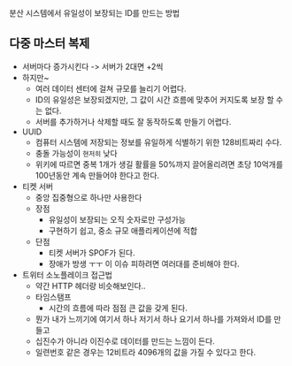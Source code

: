
분산 시스템에서 유일성이 보장되는 ID를 만드는 방법
## 다중 마스터 복제
  - 서버마다 증가시킨다 -> 서버가 2대면 +2씩
  - 하지만~
    - 여러 데이터 센터에 걸쳐 규모를 늘리기 어렵다.
    - ID의 유일성은 보장되겠지만, 그 값이 시간 흐름에 맞추어 커지도록 보장 할 수는 없다.
    - 서버를 추가하거나 삭제할 때도 잘 동작하도록 만들기 어렵다.
- UUID
  - 컴퓨터 시스템에 저장되는 정보를 유일하게 식별하기 위한 128비트짜리 수다.
  - 충돌 가능성이 ```현저히``` 낮다
  - 위키에 따르면 중복 1개가 생길 활률을 50%까지 끌어올리려면 초당 10억개를 100년동안 계속 만들어야 한다고 한다.
- 티켓 서버
  - 중앙 집중형으로 하나만 사용한다
  - 장점
    - 유일성이 보장되는 오직 숫자로만 구성가능
    - 구현하기 쉽고, 중소 규모 애플리케이션에 적합
  - 단점
    - 티켓 서버가 SPOF가 된다.
    - 장애가 방생 ㅜㅜ 이 이슈 피하려면 여러대를 준비해야 한다.
- 트위터 소노플레이크 접근법
  - 약간 HTTP 헤더랑 비슷해보인다..
  - 타임스탬프
    - 시간의 흐름에 따라 점점 큰 값을 갖게 된다.
  - 뭔가 내가 느끼기에 여기서 하나 저기서 하나 요기서 하나를 가져와서 ID를 만들고
  - 십진수가 아니라 이진수로 데이터를 만드는 느낌이 든다.
  - 일련번호 같은 경우는 12비트라 4096개의 값을 가질 수 있다고 한다.
